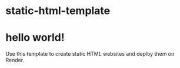 # static-html-template
<h1>hello world!</h1>

Use this template to create static HTML websites and deploy them on Render.

